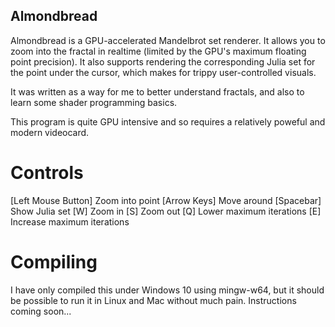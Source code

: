 ## Almondbread

Almondbread is a GPU-accelerated Mandelbrot set renderer. It allows you to zoom into the fractal in realtime (limited by the GPU's maximum floating point precision). It also supports rendering the corresponding Julia set for the point under the cursor, which makes for trippy user-controlled visuals.

It was written as a way for me to better understand fractals, and also to learn some shader programming basics.

This program is quite GPU intensive and so requires a relatively poweful and modern videocard.

# Controls
[Left Mouse Button] Zoom into point
[Arrow Keys] Move around
[Spacebar] Show Julia set
[W] Zoom in
[S] Zoom out
[Q] Lower maximum iterations
[E] Increase maximum iterations

# Compiling
I have only compiled this under Windows 10 using mingw-w64, but it should be possible to run it in Linux and Mac without much pain. Instructions coming soon...